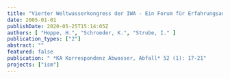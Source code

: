 ```yaml
---
title: "Vierter Weltwasserkongress der IWA - Ein Forum für Erfahrungsaustausch, neue Ideen und Know-how"
date: 2005-01-01
publishDate: 2020-05-25T15:14:05Z
authors: [ "Hoppe, H.", "Schroeder, K.", "Strube, I." ]
publication_types: ["2"]
abstract: ""
featured: false
publication: " *KA Korrespondenz Abwasser, Abfall* 52 (1): 17-21"
projects: ["ism"]
---
```


